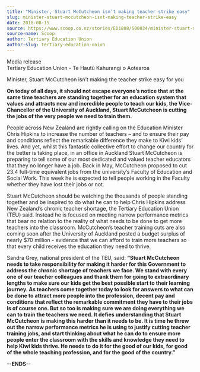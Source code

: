 ```yaml
---
title: "Minister, Stuart McCutcheon isn’t making teacher strike easy"
slug: minister-stuart-mccutcheon-isnt-making-teacher-strike-easy
date: 2018-08-15
source: https://www.scoop.co.nz/stories/ED1808/S00034/minister-stuart-mccutcheon-isnt-making-teacher-strike-easy.htm
source-name: Scoop
author: Tertiary Education Union
author-slug: tertiary-education-union
---
```


<p>Media release<br>Tertiary Education Union - Te Hautū
Kahurangi o Aotearoa</p>

<p>Minister, Stuart McCutcheon isn’t
making the teacher strike easy for you</p>

<p><strong>On today of
all days, it should not escape everyone’s notice that at
the same time teachers are standing together for an
education system that values and attracts new and incredible
people to teach our kids, the Vice-Chancellor of the
University of Auckland, Stuart McCutcheon is cutting the
jobs of the very people we need to train
them.</strong></p>

<p>People across New Zealand are rightly
calling on the Education Minister Chris Hipkins to increase
the number of teachers – and to ensure their pay and
conditions reflect the remarkable difference they make to
Kiwi kids’ lives. And yet, whilst this fantastic
collective effort to change our country for the better is
taking place, in an office in Auckland Stuart McCutcheon is
preparing to tell some of our most dedicated and valued
teacher educators that they no longer have a job. Back in
May, McCutcheon proposed to cut 23.4 full-time equivalent
jobs from the university’s Faculty of Education and Social
Work. This week he is expected to tell people working in the
Faculty whether they have lost their jobs or not.</p>

<p>Stuart
McCutcheon should be watching the thousands of people
standing together and be inspired to do what he can to help
Chris Hipkins address New Zealand’s chronic teacher
shortage, the Tertiary Education Union (TEU) said. Instead
he is focused on meeting narrow performance metrics that
bear no relation to the reality of what needs to be done to
get more teachers into the classroom. McCutcheon’s teacher
training cuts are also coming soon after the University of
Auckland posted a budget surplus of nearly $70 million -
evidence that we can afford to train more teachers so that
every child receives the education they need to
thrive.
</p>

<p>Sandra Grey, national president of the TEU, said:
<strong>“Stuart McCutcheon needs to take responsibility
for making it harder for this Government to address the
chronic shortage of teachers we face. We stand with every
one of our teacher colleagues and thank them for going to
extraordinary lengths to make sure our kids get the best
possible start to their learning journey. As teachers come
together today to look for answers to what can be done to
attract more people into the profession, decent pay and
conditions that reflect the remarkable commitment they have
to their jobs is of course one. But so too is making sure we
are doing everything we can to train the teachers we need.
It defies understanding that Stuart McCutcheon is making
this harder than it needs to be. It is time he threw out the
narrow performance metrics he is using to justify cutting
teacher training jobs, and start thinking about what he can
do to ensure more people enter the classroom with the skills
and knowledge they need to help Kiwi kids thrive. He needs
to do it for the good of our kids, for good of the whole
teaching profession, and for the good of the
country.”</strong></p>

<p><strong>--ENDS--</strong></p>